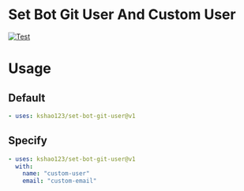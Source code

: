 # Set Bot Git User And Custom User
[![Test](https://github.com/kshao123/set-bot-git-user/actions/workflows/test.yml/badge.svg)](https://github.com/kshao123/set-bot-git-user/actions/workflows/test.yml)

# Usage
## Default
```yaml
- uses: kshao123/set-bot-git-user@v1
```

## Specify
```yaml
- uses: kshao123/set-bot-git-user@v1
  with:
    name: "custom-user"
    email: "custom-email"
```
